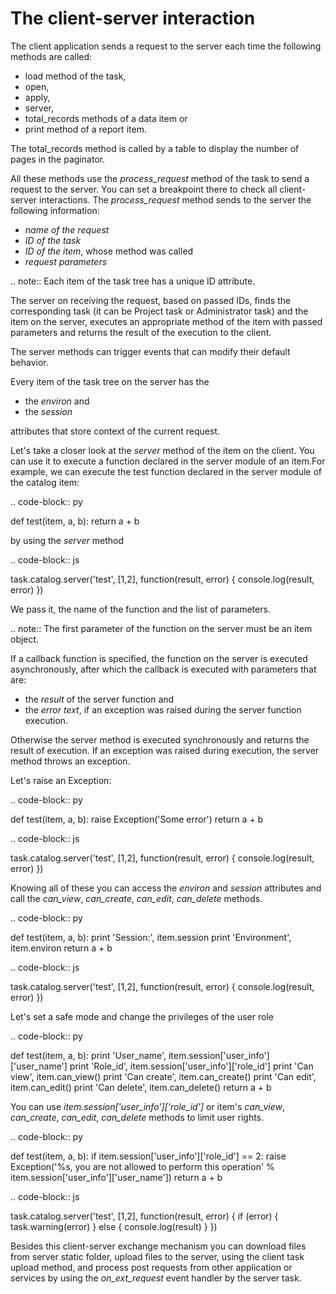 
The client-server interaction
=============================
The client application sends a request to the server each time the following methods 
are called:
  
* load method of the task,
* open,
* apply,
* server,
* total_records methods of a data item or
* print method of a report item.

The total_records method is called by a table to display the number of pages in 
the paginator.

All these methods use the *process_request* method of the task to send a request 
to the server. You can set a breakpoint there to check all client-server interactions.
The *process_request* method sends to the server the following information:

* *name of the request*
* *ID of the task*
* *ID of the item*, whose method was called
* *request parameters*

.. note::
  Each item of the task tree has a unique ID attribute.

The server on receiving the request, based on passed IDs, finds the corresponding 
task (it can be Project task or Administrator task) and the item on the server, 
executes an appropriate method of the item with passed parameters and returns 
the result of the execution to the client.

The server methods can trigger events that can modify their default behavior.

Every item of the task tree on the server has the

* the *environ* and
* the *session*

attributes that store context of the current request.

Let's take a closer look at the *server* method of the item on the client. You can 
use it to execute a function declared in the server module of an item.For example, 
we can execute the test function declared in the server module of the catalog item:

.. code-block:: py
  
  def test(item, a, b):
    return a + b

by using the *server* method

.. code-block:: js

  task.catalog.server('test', [1,2], function(result, error) {
    console.log(result, error)
  })

We pass it, the name of the function and the list of parameters.

.. note::
	The first parameter of the function on the server must be an item object.

If a callback function is specified, the function on the server is executed asynchronously, 
after which the callback is executed with parameters that are:

* the *result* of the server function and 
* the *error text*, if an exception was raised during the server function execution.

Otherwise the server method is executed synchronously and returns the result of 
execution. If an exception was raised during execution, the server method throws 
an exception.

Let's raise an Exception:

.. code-block:: py

  def test(item, a, b):
    raise Exception('Some error')
    return a + b

.. code-block:: js

  task.catalog.server('test', [1,2], function(result, error) {
    console.log(result, error)
  })

Knowing all of these you can access the *environ* and *session* attributes and call 
the *can_view*, *can_create*, *can_edit*, *can_delete* methods.

.. code-block:: py
  
  def test(item, a, b):
    print 'Session:', item.session
    print 'Environment', item.environ
    return a + b


.. code-block:: js

  task.catalog.server('test', [1,2], function(result, error) {
    console.log(result, error)
  })

Let's set a safe mode and change the privileges of the user role

.. code-block:: py

  def test(item, a, b):
    print 'User_name', item.session['user_info']['user_name']
    print 'Role_id', item.session['user_info']['role_id']
    print 'Can view', item.can_view()
    print 'Can create', item.can_create()
    print 'Can edit', item.can_edit()
    print 'Can delete', item.can_delete()
    return a + b

You can use *item.session['user_info']['role_id']* or item's *can_view*,
*can_create*, *can_edit*, *can_delete* methods to limit user rights.

.. code-block:: py

  def test(item, a, b):
    if item.session['user_info']['role_id'] == 2:
        raise Exception('%s, you are not allowed to perform this operation' % \
            item.session['user_info']['user_name'])
    return a + b

.. code-block:: js

  task.catalog.server('test', [1,2], function(result, error) {
    if (error) {
      task.warning(error)
    }
    else {
      console.log(result)
    }
  })

Besides this client-server exchange mechanism you can download files from server 
static folder, upload files to the server, using the client task upload method,
and process post requests from other application or services by using the *on_ext_request*
event handler by the server task.
